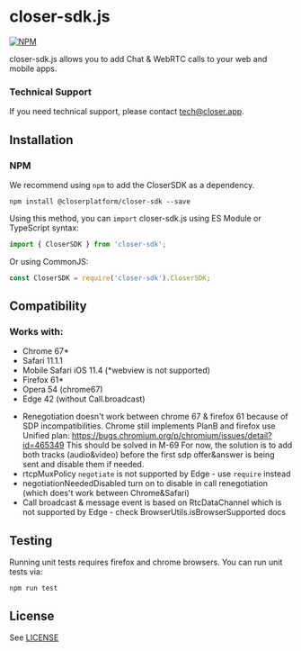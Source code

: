 closer-sdk.js
==============

[![NPM](https://img.shields.io/npm/v/@closerplatform/closer-sdk.svg)](https://www.npmjs.com/package/@closerplatform/closer-sdk)

closer-sdk.js allows you to add Chat & WebRTC calls to your web and mobile apps.

### Technical Support
If you need technical support, please contact
[tech@closer.app](mailto:tech@closer.app).

Installation
------------

### NPM

We recommend using `npm` to add the CloserSDK as a dependency.

```
npm install @closerplatform/closer-sdk --save
```

Using this method, you can `import` closer-sdk.js using ES Module or TypeScript syntax:

```js
import { CloserSDK } from 'closer-sdk';
```

Or using CommonJS:

```js
const CloserSDK = require('closer-sdk').CloserSDK;
```

Compatibility
--------------

### Works with:
- Chrome 67*
- Safari 11.1.1
- Mobile Safari iOS 11.4 (*webview is not supported)
- Firefox 61*
- Opera 54 (chrome67)
- Edge 42 (without Call.broadcast)

* Renegotiation doesn't work between chrome 67 & firefox 61 because of SDP incompatibilities.
Chrome still implements PlanB and firefox use Unified plan:
https://bugs.chromium.org/p/chromium/issues/detail?id=465349
This should be solved in M-69
For now, the solution is to add both tracks (audio&video) before the first sdp offer&answer is being sent and disable them if needed.
* rtcpMuxPolicy `negotiate` is not supported by Edge - use `require` instead 
* negotiationNeededDisabled turn on to disable in call renegotiation (which does't work between Chrome&Safari)
* Call broadcast & message event is based on RtcDataChannel which is not supported by Edge - check BrowserUtils.isBrowserSupported docs

Testing
-------

Running unit tests requires firefox and chrome browsers. You can run unit tests via:

```
npm run test
```

License
-------

See [LICENSE](https://github.com/CloserPlatform/closer-sdk.js/blob/master/LICENSE)
